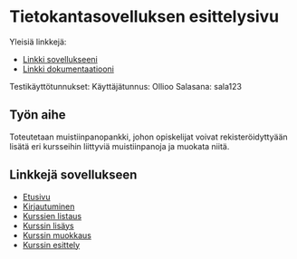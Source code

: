# Tietokantasovelluksen esittelysivu

Yleisiä linkkejä:

* [Linkki sovellukseeni](http://kaurijok.users.cs.helsinki.fi/tsoham/)
* [Linkki dokumentaatiooni](https://github.com/Laukau/Muistiinpanopankki/blob/master/doc/dokumentaatio.pdf)

Testikäyttötunnukset:
Käyttäjätunnus: Ollioo
Salasana: sala123

## Työn aihe

Toteutetaan muistiinpanopankki, johon opiskelijat voivat rekisteröidyttyään lisätä eri kursseihin liittyviä muistiinpanoja ja muokata niitä. 

## Linkkejä sovellukseen

* [Etusivu](http://kaurijok.users.cs.helsinki.fi/tsoham/)
* [Kirjautuminen](http://kaurijok.users.cs.helsinki.fi/tsoham/login)
* [Kurssien listaus](http://kaurijok.users.cs.helsinki.fi/tsoham/course)
* [Kurssin lisäys](http://kaurijok.users.cs.helsinki.fi/tsoham/course/new)
* [Kurssin muokkaus](http://kaurijok.users.cs.helsinki.fi/tsoham/course/1/edit)
* [Kurssin esittely](http://kaurijok.users.cs.helsinki.fi/tsoham/course/1)
